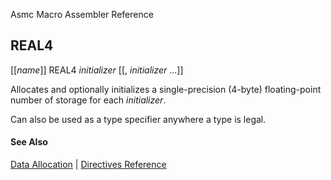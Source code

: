 Asmc Macro Assembler Reference

## REAL4

[[_name_]] REAL4 _initializer_ [[, _initializer_ ...]]

Allocates and optionally initializes a single-precision (4-byte) floating-point number of storage for each _initializer_.

Can also be used as a type specifier anywhere a type is legal.

#### See Also

[Data Allocation](data-allocation.md) | [Directives Reference](readme.md)
